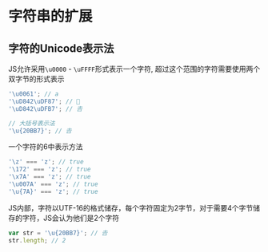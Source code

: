 # 字符串的扩展

## 字符的Unicode表示法

JS允许采用`\u0000` - `\uFFFF`形式表示一个字符, 超过这个范围的字符需要使用两个双字节的形式表示

```js
'\u0061'; // a
'\uD842\uDF87'; // 𠮇
'\uD842\uDFB7'; // 𠮷

// 大括号表示法
'\u{20BB7}'; // 𠮷
```

一个字符的6中表示方法
```js
'\z' === 'z'; // true
'\172' === 'z'; // true
'\x7A' === 'z'; // true
'\u007A' === 'z'; // true
'\u{7A}' === 'z'; // true
```

JS内部，字符以UTF-16的格式储存，每个字符固定为2字节，对于需要4个字节储存的字符，JS会认为他们是2个字符
```js
var str = '\u{20BB7}'; // 𠮷
str.length; // 2
```